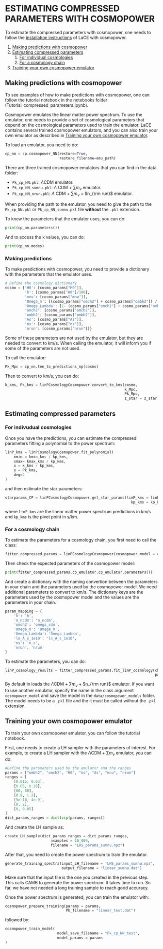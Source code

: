 # ESTIMATING COMPRESSED PARAMETERS WITH COSMOPOWER

To estimate the compressed parameters with cosmopower, one needs to follow the [installation instructions](../installation.md) of LaCE with cosmopower.

1. [Making predictions with cosmopower](#making-predictions-with-cosmopower)
2. [Estimating compressed parameters](#estimating-compressed-parameters)
    1. [For individual cosmologies](#for-indivudual-cosmologies) 
    2. [For a cosmology chain](#for-a-cosmology-chain)
3. [Training your own cosmopower emulator](#training-your-own-cosmopower-emulator)

## Making predictions with cosmopower
To see examples of how to make predictions with cosmopower, one can follow the tutorial notebook in the notebooks folder (Tutorial_compressed_parameters.ipynb).

Cosmopower emulates the linear matter power spectrum. To use the emulator, one needs to provide a set of cosmological parameters that depend on the cosmological parameters used to train the emulator. LaCE contains several trained cosmopower emulators, and you can also train your own emulator as described in [Training your own cosmopower emulator](#training-your-own-cosmopower-emulator).

To load an emulator, you need to do: 

```python
cp_nn = cp.cosmopower_NN(restore=True, 
                         restore_filename=emu_path)
```
There are three trained cosmopower emulators that you can find in the data folder:
- `Pk_cp_NN.pkl`: $\Lambda$CDM emulator.
- `Pk_cp_NN_sumnu.pkl`: $\Lambda$ CDM + $\sum m_\nu$ emulator.
- `Pk_cp_NN_nrun.pkl`: $\Lambda$ CDM + $\sum m_\nu$ + $n_{\rm run}$ emulator.

When providing the path to the emulator, you need to give the path to the `Pk_cp_NN.pkl` or `Pk_cp_NN_sumnu.pkl` file __without__ the `.pkl` extension.

To know the parameters that the emulator uses, you can do:

```python
print(cp_nn.parameters())
```
And to access the k values, you can do:

```python
print(cp_nn.modes)
```

### Making predictions

To make predictions with cosmopower, you need to provide a dictionary with the parameters that the emulator uses.

```python
# Define the cosmology dictionary
cosmo = {'H0': [cosmo_params["H0"]],
         'h': [cosmo_params["H0"]/100],
         'mnu': [cosmo_params["mnu"]],
         'Omega_m': [(cosmo_params["omch2"] + cosmo_params["ombh2"]) / (cosmo_params["H0"]/100)**2],
         'Omega_Lambda': [1- (cosmo_params["omch2"] + cosmo_params["ombh2"]) / (cosmo_params["H0"]/100)**2],
         'omch2': [cosmo_params["omch2"]],
         'ombh2': [cosmo_params["ombh2"]],
         'As': [cosmo_params["As"]],
         'ns': [cosmo_params["ns"]],
         'nrun': [cosmo_params["nrun"]]}
```
Some of these parameters are not used by the emulator, but they are needed to convert to km/s. When calling the emulator, it will inform you if some of the parameters are not used.

To call the emulator:

```python
Pk_Mpc = cp_nn.ten_to_predictions_np(cosmo)
```

Then to convert to km/s, you can do:

```python
k_kms, Pk_kms = linPCosmologyCosmopower.convert_to_kms(cosmo, 
                                                       k_Mpc, 
                                                       Pk_Mpc, 
                                                       z_star = z_star)
```

## Estimating compressed parameters 

### For indivudual cosmologies
Once you have the predictions, you can estimate the compressed parameters fitting a polynomial to the power spectrum:
```python
linP_kms = linPCosmologyCosmopower.fit_polynomial(
    xmin = kmin_kms / kp_kms, 
    xmax= kmax_kms / kp_kms, 
    x = k_kms / kp_kms, 
    y = Pk_kms, 
    deg=2
)
```
and then estimate the star parameters:

```python
starparams_CP = linPCosmologyCosmopower.get_star_params(linP_kms = linP_kms, 
                                                          kp_kms = kp_kms)
```

where `linP_kms` are the linear matter power spectrum predictions in km/s and `kp_kms` is the pivot point in s/km. 

### For a cosmology chain
To estimate the parameters for a cosmology chain, you first need to call the class:
```python
fitter_compressed_params = linPCosmologyCosmopower(cosmopower_model = cosmopower_model)
```

Then check the expected parameters of the cosmopower model:
```python
print(fitter_compressed_params.cp_emulator.cp_emulator.parameters())
```

And create a dictionary with the naming convertion between the parameters in your chain and the parameters used by the cosmopower model. We need additional parameters to convert to km/s. The dictionary keys are the parameters used by the cosmopower model and the values are the parameters in your chain.

```python
param_mapping = {
    'h': 'h',
    'm_ncdm': 'm_ncdm',
    'omch2': 'omega_cdm',
    'Omega_m': 'Omega_m',
    'Omega_Lambda': 'Omega_Lambda',
    'ln_A_s_1e10': 'ln_A_s_1e10',
    'ns': 'n_s',
    'nrun': 'nrun'
}

```
To estimate the parameters, you can do:

```python
linP_cosmology_results = fitter_compressed_params.fit_linP_cosmology(chains_df = df, 
                                                                     param_mapping = param_mapping)
```

By default in loads the $\Lambda$CDM + $\sum m_\nu$ + $n_{\rm run}$ emulator. If you want to use another emulator, specify the name in the class argument `cosmopower_model` and save the model in the `data/cosmopower_models` folder. The model needs to be a `.pkl` file and the it must be called without the `.pkl` extension.

## Training your own cosmopower emulator
To train your own cosmopower emulator, you can follow the tutorial notebook.

First, one needs to create a LH sampler with the parameters of interest. For example, to create a LH sampler with the $\Lambda$CDM + $\sum m_\nu$ emulator, you can do:
```python
#Define the parameters used by the emulator and the ranges
params = ["ombh2", "omch2", "H0", "ns", "As", "mnu", "nrun"]
ranges = [
    [0.015, 0.03],
    [0.05, 0.16], 
    [60, 80],
    [0.8, 1.2],
    [5e-10, 4e-9],
    [0, 2],
    [0, 0.05]
]
dict_params_ranges = dict(zip(params, ranges))
```

And create the LH sample as:

```python
create_LH_sample(dict_params_ranges = dict_params_ranges,
                     nsamples = 10_000,
                     filename = "LHS_params_sumnu.npz")
```

After that, you need to create the power spectrum to train the emulator. 

```python
generate_training_spectra(input_LH_filename = 'LHS_params_sumnu.npz',
                          output_filename = "linear_sumnu.dat")
```

Make sure that the input file is the one you created in the previous step. This calls CAMB to generate the power spectrum. It takes time to run. So far, we have not needed a long training sample to reach good accuracy.

Once the power spectrum is generated, you can train the emulator with:

```python
cosmopower_prepare_training(params = params,
                            Pk_filename = "linear_test.dat")
```

followed by:
```python
cosmopower_train_model(
                        model_save_filename = "Pk_cp_NN_test",
                        model_params = params
)
```

